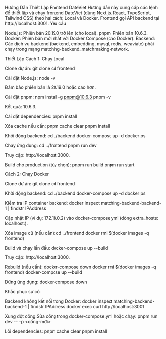Hướng Dẫn Thiết Lập Frontend DateViet
Hướng dẫn này cung cấp các lệnh để thiết lập và chạy frontend DateViet (dùng Next.js, React, TypeScript, Tailwind CSS) theo hai cách: Local và Docker. Frontend gọi API backend tại http://localhost:3001.
Yêu cầu

Node.js: Phiên bản 20.19.0 trở lên (cho local).
pnpm: Phiên bản 10.6.3.
Docker: Phiên bản mới nhất với Docker Compose (cho Docker).
Backend: Các dịch vụ backend (backend, embedding, mysql, redis, weaviate) phải chạy trong mạng matching-backend_matchmaking-network.

Thiết Lập
Cách 1: Chạy Local

Clone dự án:
git clone <repository-url>
cd frontend


Cài đặt Node.js:
node -v

Đảm bảo phiên bản là 20.19.0 hoặc cao hơn.

Cài đặt pnpm:
npm install -g pnpm@10.6.3
pnpm -v

Kết quả: 10.6.3.

Cài đặt dependencies:
pnpm install

Xóa cache nếu cần:
pnpm cache clear
pnpm install


Khởi động backend:
cd ../backend
docker-compose up -d
docker ps


Chạy ứng dụng:
cd ../frontend
pnpm run dev

Truy cập: http://localhost:3000.

Build cho production (tùy chọn):
pnpm run build
pnpm run start



Cách 2: Chạy Docker

Clone dự án:
git clone <repository-url>
cd frontend


Khởi động backend:
cd ../backend
docker-compose up -d
docker ps


Kiểm tra IP container backend:
docker inspect matching-backend-backend-1 | findstr IPAddress

Cập nhật IP (ví dụ: 172.18.0.2) vào docker-compose.yml (dòng extra_hosts: localhost:<IP>).

Xóa image cũ (nếu cần):
cd ../frontend
docker rmi $(docker images -q frontend)


Build và chạy lần đầu:
docker-compose up --build

Truy cập: http://localhost:3000.

Rebuild (nếu cần):
docker-compose down
docker rmi $(docker images -q frontend)
docker-compose up --build


Dừng ứng dụng:
docker-compose down



Khắc phục sự cố

Backend không kết nối trong Docker:
docker inspect matching-backend-backend-1 | findstr IPAddress
docker exec <frontend-container-id> curl http://localhost:3001


Xung đột cổng:Sửa cổng trong docker-compose.yml hoặc chạy:
pnpm run dev -- -p <cổng-mới>


Lỗi dependencies:
pnpm cache clear
pnpm install



